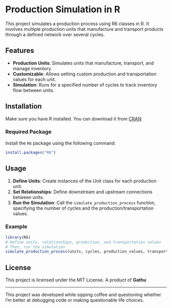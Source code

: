 

# Production Simulation in R

This project simulates a production process using R6 classes in R. It involves multiple production units that manufacture and transport products through a defined network over several cycles.

## Features
- **Production Units**: Simulates units that manufacture, transport, and manage inventory.
- **Customizable**: Allows setting custom production and transportation values for each unit.
- **Simulation**: Runs for a specified number of cycles to track inventory flow between units.

## Installation
Make sure you have R installed. You can download it from [CRAN](https://cran.r-project.org/).

### Required Package
Install the `R6` package using the following command:

```r
install.packages("R6")
```

## Usage
1. **Define Units**: Create instances of the Unit class for each production unit.
2. **Set Relationships**: Define downstream and upstream connections between units.
3. **Run the Simulation**: Call the `simulate_production_process` function, specifying the number of cycles and the production/transportation values.

### Example

```r
library(R6)
# Define units, relationships, production, and transportation values
# Then, run the simulation
simulate_production_process(units, cycles, production_values, transportation_values)
```

## License
This project is licensed under the MIT License. A product of **Gathu**

---
This project was developed while sipping coffee and questioning whether I’m better at debugging code or making questionable life choices.
